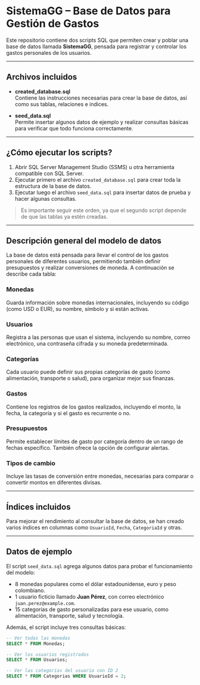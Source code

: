 # SistemaGG – Base de Datos para Gestión de Gastos

Este repositorio contiene dos scripts SQL que permiten crear y poblar una base de datos llamada **SistemaGG**, pensada para registrar y controlar los gastos personales de los usuarios. 

---

##  Archivos incluidos

- **created_database.sql**  
  Contiene las instrucciones necesarias para crear la base de datos, así como sus tablas, relaciones e índices.

- **seed_data.sql**  
  Permite insertar algunos datos de ejemplo y realizar consultas básicas para verificar que todo funciona correctamente.

---

##  ¿Cómo ejecutar los scripts?

1. Abrir SQL Server Management Studio (SSMS) u otra herramienta compatible con SQL Server.
2. Ejecutar primero el archivo `created_database.sql` para crear toda la estructura de la base de datos.
3. Ejecutar luego el archivo `seed_data.sql` para insertar datos de prueba y hacer algunas consultas.

> Es importante seguir este orden, ya que el segundo script depende de que las tablas ya estén creadas.

---

##  Descripción general del modelo de datos

La base de datos está pensada para llevar el control de los gastos personales de diferentes usuarios, permitiendo también definir presupuestos y realizar conversiones de moneda. A continuación se describe cada tabla:

### Monedas
Guarda información sobre monedas internacionales, incluyendo su código (como USD o EUR), su nombre, símbolo y si están activas.

### Usuarios
Registra a las personas que usan el sistema, incluyendo su nombre, correo electrónico, una contraseña cifrada y su moneda predeterminada.

### Categorías
Cada usuario puede definir sus propias categorías de gasto (como alimentación, transporte o salud), para organizar mejor sus finanzas.

### Gastos
Contiene los registros de los gastos realizados, incluyendo el monto, la fecha, la categoría y si el gasto es recurrente o no.

### Presupuestos
Permite establecer límites de gasto por categoría dentro de un rango de fechas específico. También ofrece la opción de configurar alertas.

### Tipos de cambio
Incluye las tasas de conversión entre monedas, necesarias para comparar o convertir montos en diferentes divisas.

---

##  Índices incluidos

Para mejorar el rendimiento al consultar la base de datos, se han creado varios índices en columnas como `UsuarioId`, `Fecha`, `CategoriaId` y otras.

---

##  Datos de ejemplo

El script `seed_data.sql` agrega algunos datos para probar el funcionamiento del modelo:

- 8 monedas populares como el dólar estadounidense, euro y peso colombiano.
- 1 usuario ficticio llamado **Juan Pérez**, con correo electrónico `juan.perez@example.com`.
- 15 categorías de gasto personalizadas para ese usuario, como alimentación, transporte, salud y tecnología.

Además, el script incluye tres consultas básicas:

```sql
-- Ver todas las monedas
SELECT * FROM Monedas;

-- Ver los usuarios registrados
SELECT * FROM Usuarios;

-- Ver las categorías del usuario con ID 2
SELECT * FROM Categorias WHERE UsuarioId = 2;
